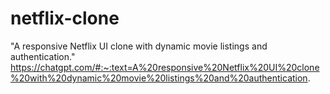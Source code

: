 # netflix-clone
"A responsive Netflix UI clone with dynamic movie listings and authentication."  https://chatgpt.com/#:~:text=A%20responsive%20Netflix%20UI%20clone%20with%20dynamic%20movie%20listings%20and%20authentication.
